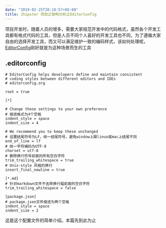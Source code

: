 ```yaml
---
date: "2019-02-25T20:18:57+08:00"
title: Jhipster 项目之架构分析之EditorConfig
---
```


项目开发时，随着人员的增多，需要大家规范开发中的代码格式，虽然各个开发工具都有格式代码的工具，但是人员不同个人喜好的开发工具也不同，为了遵循大家自由的选择开发工具，而又可以满足维护一致的编码样式，该如何处理呢，
[EditorConfig](https://github.com/editorconfig/editorconfig)刚好就是为这种场景而生的工具

## .editorconfig

```
# EditorConfig helps developers define and maintain consistent
# coding styles between different editors and IDEs
# editorconfig.org

root = true

[*]

# Change these settings to your own preference
# 缩进格式为4个空格
indent_style = space
indent_size = 4

# We recommend you to keep these unchanged
# 设置结尾符号为LF，统一结尾符号，避免window上跟linux或mac上结尾不同
end_of_line = lf
# 统一字符编码为UTF-8
charset = utf-8
# 删除换行符号前面的所有空白字符
trim_trailing_whitespace = true
# Unix-style 风格的换行
insert_final_newline = true

[*.md]
# 针对markdown文件不去除换行福前面的空白字符
trim_trailing_whitespace = false

[package.json]
# package.json文件缩进为两个空格
indent_style = space
indent_size = 2

```

这是这个配置文件的简单介绍。本篇先到此为止
